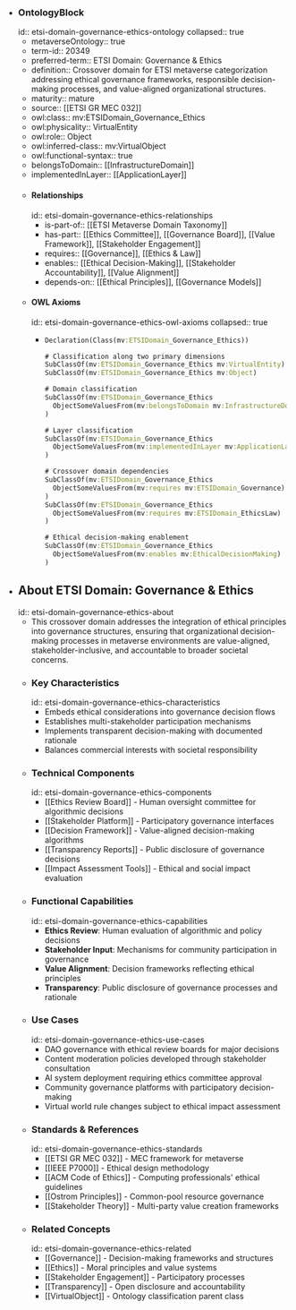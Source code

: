 - ### OntologyBlock
  id:: etsi-domain-governance-ethics-ontology
  collapsed:: true
	- metaverseOntology:: true
	- term-id:: 20349
	- preferred-term:: ETSI Domain: Governance & Ethics
	- definition:: Crossover domain for ETSI metaverse categorization addressing ethical governance frameworks, responsible decision-making processes, and value-aligned organizational structures.
	- maturity:: mature
	- source:: [[ETSI GR MEC 032]]
	- owl:class:: mv:ETSIDomain_Governance_Ethics
	- owl:physicality:: VirtualEntity
	- owl:role:: Object
	- owl:inferred-class:: mv:VirtualObject
	- owl:functional-syntax:: true
	- belongsToDomain:: [[InfrastructureDomain]]
	- implementedInLayer:: [[ApplicationLayer]]
	- #### Relationships
	  id:: etsi-domain-governance-ethics-relationships
		- is-part-of:: [[ETSI Metaverse Domain Taxonomy]]
		- has-part:: [[Ethics Committee]], [[Governance Board]], [[Value Framework]], [[Stakeholder Engagement]]
		- requires:: [[Governance]], [[Ethics & Law]]
		- enables:: [[Ethical Decision-Making]], [[Stakeholder Accountability]], [[Value Alignment]]
		- depends-on:: [[Ethical Principles]], [[Governance Models]]
	- #### OWL Axioms
	  id:: etsi-domain-governance-ethics-owl-axioms
	  collapsed:: true
		- ```clojure
		  Declaration(Class(mv:ETSIDomain_Governance_Ethics))

		  # Classification along two primary dimensions
		  SubClassOf(mv:ETSIDomain_Governance_Ethics mv:VirtualEntity)
		  SubClassOf(mv:ETSIDomain_Governance_Ethics mv:Object)

		  # Domain classification
		  SubClassOf(mv:ETSIDomain_Governance_Ethics
		    ObjectSomeValuesFrom(mv:belongsToDomain mv:InfrastructureDomain)
		  )

		  # Layer classification
		  SubClassOf(mv:ETSIDomain_Governance_Ethics
		    ObjectSomeValuesFrom(mv:implementedInLayer mv:ApplicationLayer)
		  )

		  # Crossover domain dependencies
		  SubClassOf(mv:ETSIDomain_Governance_Ethics
		    ObjectSomeValuesFrom(mv:requires mv:ETSIDomain_Governance)
		  )
		  SubClassOf(mv:ETSIDomain_Governance_Ethics
		    ObjectSomeValuesFrom(mv:requires mv:ETSIDomain_EthicsLaw)
		  )

		  # Ethical decision-making enablement
		  SubClassOf(mv:ETSIDomain_Governance_Ethics
		    ObjectSomeValuesFrom(mv:enables mv:EthicalDecisionMaking)
		  )
		  ```
- ## About ETSI Domain: Governance & Ethics
  id:: etsi-domain-governance-ethics-about
	- This crossover domain addresses the integration of ethical principles into governance structures, ensuring that organizational decision-making processes in metaverse environments are value-aligned, stakeholder-inclusive, and accountable to broader societal concerns.
	- ### Key Characteristics
	  id:: etsi-domain-governance-ethics-characteristics
		- Embeds ethical considerations into governance decision flows
		- Establishes multi-stakeholder participation mechanisms
		- Implements transparent decision-making with documented rationale
		- Balances commercial interests with societal responsibility
	- ### Technical Components
	  id:: etsi-domain-governance-ethics-components
		- [[Ethics Review Board]] - Human oversight committee for algorithmic decisions
		- [[Stakeholder Platform]] - Participatory governance interfaces
		- [[Decision Framework]] - Value-aligned decision-making algorithms
		- [[Transparency Reports]] - Public disclosure of governance decisions
		- [[Impact Assessment Tools]] - Ethical and social impact evaluation
	- ### Functional Capabilities
	  id:: etsi-domain-governance-ethics-capabilities
		- **Ethics Review**: Human evaluation of algorithmic and policy decisions
		- **Stakeholder Input**: Mechanisms for community participation in governance
		- **Value Alignment**: Decision frameworks reflecting ethical principles
		- **Transparency**: Public disclosure of governance processes and rationale
	- ### Use Cases
	  id:: etsi-domain-governance-ethics-use-cases
		- DAO governance with ethical review boards for major decisions
		- Content moderation policies developed through stakeholder consultation
		- AI system deployment requiring ethics committee approval
		- Community governance platforms with participatory decision-making
		- Virtual world rule changes subject to ethical impact assessment
	- ### Standards & References
	  id:: etsi-domain-governance-ethics-standards
		- [[ETSI GR MEC 032]] - MEC framework for metaverse
		- [[IEEE P7000]] - Ethical design methodology
		- [[ACM Code of Ethics]] - Computing professionals' ethical guidelines
		- [[Ostrom Principles]] - Common-pool resource governance
		- [[Stakeholder Theory]] - Multi-party value creation frameworks
	- ### Related Concepts
	  id:: etsi-domain-governance-ethics-related
		- [[Governance]] - Decision-making frameworks and structures
		- [[Ethics]] - Moral principles and value systems
		- [[Stakeholder Engagement]] - Participatory processes
		- [[Transparency]] - Open disclosure and accountability
		- [[VirtualObject]] - Ontology classification parent class
